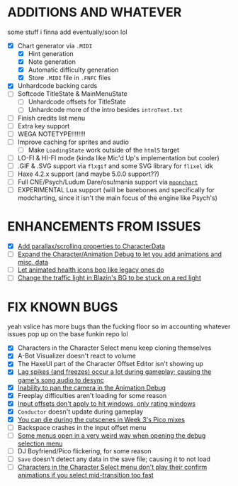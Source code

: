 # ADDITIONS AND WHATEVER
some stuff i finna add eventually/soon lol

- [x] Chart generator via `.MIDI`
  - [x] Hint generation
  - [x] Note generation
  - [x] Automatic difficulty generation
  - [x] Store `.MIDI` file in `.FNFC` files
- [x] Unhardcode backing cards
- [ ] Softcode TitleState & MainMenuState
  - [ ] Unhardcode offsets for TitleState
  - [ ] Unhardcode more of the intro besides `introText.txt`
- [ ] Finish credits list menu
- [ ] Extra key support
- [ ] WEGA NOTETYPE!!!!!!!!
- [ ] Improve caching for sprites and audio
  - [ ] Make `LoadingState` work outside of the `html5` target
- [ ] LO-FI & HI-FI mode (kinda like Mic'd Up's implementation but cooler)
- [ ] .GIF & .SVG support via `flxgif` and some SVG library for `flixel` idk
- [ ] Haxe 4.2.x support (and maybe 5.0.0 support??)
- [ ] Full CNE/Psych/Ludum Dare/osu!mania support via [`moonchart`](https://github.com/MaybeMaru/moonchart)
- [ ] EXPERIMENTAL Lua support (will be barebones and specifically for modcharting, since it isn't the main focus of the engine like Psych's)

# ENHANCEMENTS FROM ISSUES
- [x] [Add parallax/scrolling properties to CharacterData](https://github.com/FunkinCrew/Funkin/issues/3719)
- [ ] [Expand the Character/Animation Debug to let you add animations and misc. data](https://github.com/FunkinCrew/Funkin/issues/3726)
- [ ] [Let animated health icons bop like legacy ones do](https://github.com/FunkinCrew/Funkin/issues/3725)
- [ ] [Change the traffic light in Blazin's BG to be stuck on a red light](https://github.com/FunkinCrew/Funkin/issues/3743)

# FIX KNOWN BUGS
yeah vslice has more bugs than the fucking floor so im accounting whatever issues pop up on the base funkin repo lol

- [x] Characters in the Character Select menu keep cloning themselves
- [x] A-Bot Visualizer doesn't react to volume
- [x] The HaxeUI part of the Character Offset Editor isn't showing up
- [x] [Lag spikes (and freezes) occur a lot during gameplay; causing the game's song audio to desync](https://github.com/FunkinCrew/Funkin/issues/3495)
- [x] [Inability to pan the camera in the Animation Debug](https://github.com/FunkinCrew/Funkin/issues/3690)
- [x] Freeplay difficulties aren't loading for some reason
- [x] [Input offsets don't apply to hit windows, only rating windows](https://github.com/FunkinCrew/Funkin/issues/3692)
- [x] `Conductor` doesn't update during gameplay
- [x] [You can die during the cutscenes in Week 3's Pico mixes](https://github.com/FunkinCrew/Funkin/issues/3146)
- [ ] Backspace crashes in the input offset menu
- [ ] [Some menus open in a very weird way when opening the debug selection menu](https://github.com/FunkinCrew/Funkin/issues/2438)
- [ ] DJ Boyfriend/Pico flickering, for some reason
- [ ] `Save` doesn't detect any data in the save file; causing it to not load
- [ ] [Characters in the Character Select menu don't play their confirm animations if you select mid-transition too fast](https://github.com/FunkinCrew/Funkin/issues/3730)
